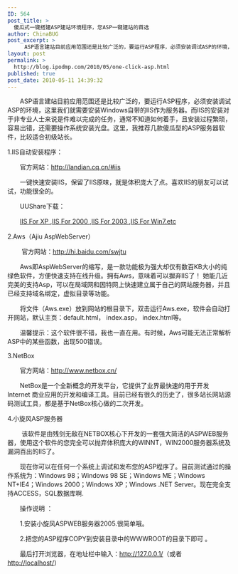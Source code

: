 ```yaml
---
ID: 564
post_title: >
  傻瓜式一键搭建ASP建站环境程序，您ASP一键建站的首选
author: ChinaBUG
post_excerpt: >
  　　ASP语言建站目前应用范围还是比较广泛的，要运行ASP程序，必须安装调试ASP的环境，这里我们就需要安装Windows自带的IIS作为服务器。而IIS的安装对于非专业人士来说是件难以完成的任务，通常不知道如何着手，且安装过程繁琐，容易出错，还需要操作系统安装光盘。这里，我推荐几款傻瓜型的ASP服务器软件，比较适合初级站长。
layout: post
permalink: >
  http://blog.ipodmp.com/2010/05/one-click-asp.html
published: true
post_date: 2010-05-11 14:39:32
---
```

　　ASP语言建站目前应用范围还是比较广泛的，要运行ASP程序，必须安装调试ASP的环境，这里我们就需要安装Windows自带的IIS作为服务器。而IIS的安装对于非专业人士来说是件难以完成的任务，通常不知道如何着手，且安装过程繁琐，容易出错，还需要操作系统安装光盘。这里，我推荐几款傻瓜型的ASP服务器软件，比较适合初级站长。

1.IIS自动安装程序：

　　官方网站：<a href="http://landian.cq.cn/#iis">http://landian.cq.cn/#iis</a>

　　一键快速安装IIS，保留了IIS原味，就是体积庞大了点。喜欢IIS的朋友可以试试，功能很全的。

　　UUShare下载：

　　<a href="http://www.uushare.com/user/seaone/file/2995018" target="_blank">IIS For XP </a>,<a href="http://www.uushare.com/user/seaone/file/2995025" target="_blank">IIS For 2000 </a>,<a href="http://www.uushare.com/user/seaone/file/2995036" target="_blank">IIS For 2003 </a>,<a href="http://www.uushare.com/user/seaone/file/2995019" target="_blank">IIS For Win7.etc</a>

2.Aws（Ajiu AspWebServer）

 　　官方网站：<a href="http://hi.baidu.com/swjtu">http://hi.baidu.com/swjtu</a>

　　Aws即AspWebServer的缩写，是一款功能极为强大却仅有数百KB大小的纯绿色软件，方便快速支持在线升级。拥有Aws，意味着可以摒弃IIS了！ 她能几近完美的支持Asp，可以在局域网和因特网上快速建立属于自己的网站服务器，并且已经支持域名绑定，虚拟目录等功能。

　　将文件（Aws.exe）放到网站的根目录下，双击运行Aws.exe，软件会自动打开网站，默认主页：default.html， index.asp， index.html等。

　　温馨提示：这个软件很不错，我也一直在用。有时候，Aws可能无法正常解析ASP中的某些函数，出现500错误。

3.NetBox

　　官方网站：<a href="http://www.netbox.cn/">http://www.netbox.cn/</a>

　　NetBox是一个全新概念的开发平台，它提供了业界最快速的用于开发 Internet 商业应用的开发和编译工具。目前已经有很久的历史了，很多站长网站源码测试工具，都是基于NetBox核心做的二次开发。

4.小旋风ASP服务器

 　　该软件是由残剑无敌在NETBOX核心下开发的一套强大简洁的ASPWEB服务器，使用这个软件的您完全可以抛弃体积庞大的WINNT，WIN2000服务器系统及漏洞百出的IIS了。

　　现在你可以在任何一个系统上调试和发布您的ASP程序了。目前测试通过的操作系统为：Windows 98；Windows 98 SE；Windows ME；Windows NT+IE4；Windows 2000；Windows XP；Windows .NET Server。现在完全支持ACCESS，SQL数据库啊.

　　操作说明 ：

　　1.安装小旋风ASPWEB服务器2005.很简单哦。

　　2.把您的ASP程序COPY到安装目录中的WWWROOT的目录下即可 。

　　最后打开浏览器，在地址栏中输入：<a href="http://127.0.0.1/">http://127.0.0.1/</a>（或者<a href="http://localhost/">http://localhost/</a>）